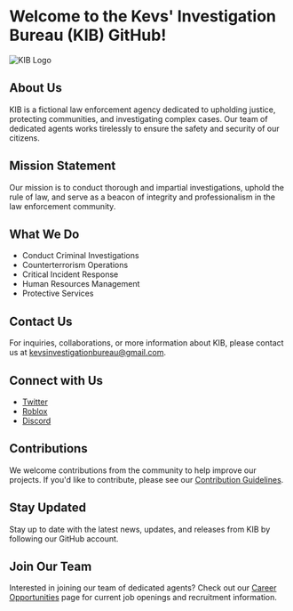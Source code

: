 # Welcome to the Kevs' Investigation Bureau (KIB) GitHub!

![KIB Logo](https://cdn.discordapp.com/attachments/1025643014745509918/1234942382336901243/KIB.png?ex=66329138&is=66313fb8&hm=ad3138813406512bcb1819c1bfb1b5479e91200f545685cfb9e3dbd9c1e8f58b&)

## About Us

KIB is a fictional law enforcement agency dedicated to upholding justice, protecting communities, and investigating complex cases. Our team of dedicated agents works tirelessly to ensure the safety and security of our citizens.

## Mission Statement

Our mission is to conduct thorough and impartial investigations, uphold the rule of law, and serve as a beacon of integrity and professionalism in the law enforcement community.

## What We Do

- Conduct Criminal Investigations
- Counterterrorism Operations
- Critical Incident Response
- Human Resources Management
- Protective Services

## Contact Us

For inquiries, collaborations, or more information about KIB, please contact us at [kevsinvestigationbureau@gmail.com](kevsinvestigationbureau@gmail.com).

## Connect with Us

- [Twitter](https://twitter.com/KevsBureau)
- [Roblox](https://www.roblox.com/groups/16097119/Kevs-Investigation-Bureau#!/about)
- [Discord](https://discord.gg/6rpUwg964r)

## Contributions

We welcome contributions from the community to help improve our projects. If you'd like to contribute, please see our [Contribution Guidelines]().

## Stay Updated

Stay up to date with the latest news, updates, and releases from KIB by following our GitHub account.

## Join Our Team

Interested in joining our team of dedicated agents? Check out our [Career Opportunities](https://discord.gg/6rpUwg964r) page for current job openings and recruitment information.
